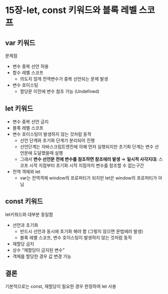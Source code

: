 # 15장-let, const 키워드와 블록 레벨 스코프

## var 키워드

문제점

- 변수 중복 선언 허용
- 함수 레벨 스코프
  - 의도치 않게 전역변수가 중복 선언되는 문제 발생
- 변수 호이스팅
  - 할당문 이전에 변수 참조 가능 (Undefined)

## let 키워드

- 변수 중복 선언 금지
- 블록 레벨 스코프
- 변수 호이스팅이 발생하지 않는 것처럼 동작
  - 선언 단계와 초기화 단계가 분리되어 진행
  - 선언단계는 자바스크립트엔진에 의해 먼저 실행되지만 초기화 단계는 변수 선언문에 도달했을때 실행
  - 그래서 **변수 선언문 전에 변수를 참조하면 참조에러 발생**
    ⇒ **일시적 사각지대:** 스코프 시작 지점부터 초기화 시작 지점까지 변수를 참조할 수 없는구간
- 전역 객체와 let
  - var는 전역객체 window의 프로퍼티가 되지만 let은 window의 프로퍼티가 아님

## const 키워드

let키워드와 대부분 동일함

- 선언과 초기화
  - 반드시 선언과 동시에 초기화 해야 함 (그렇지 않으면 문법에러 발생)
  - 블록 레벨 스코프, 변수 호이스팅이 발생하지 않는 것처럼 동작
- 재할당 금지
- 상수 “재할당이 금지된 변수”
- 객체를 할당한 경우 값 변경 가능

## 결론

기본적으로는 const, 재할당이 필요한 경우 한정하여 let 사용
